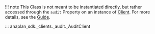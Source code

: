 !!! note
    This Class is not meant to be instantiated directly, but rather accessed through the `audit` Property on an
    instance of [Client](client.md). For more details, see the [Guide](../guides/audit.md).

::: anaplan_sdk._clients._audit._AuditClient
